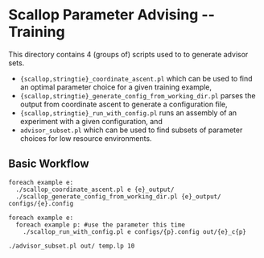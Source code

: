 # Scallop Parameter Advising -- Training

This directory contains 4 (groups of) scripts used to to generate advisor sets.
* `{scallop,stringtie}_coordinate_ascent.pl` which can be used to find an optimal parameter choice for a given training example,
* `{scallop,stringtie}_generate_config_from_working_dir.pl` parses the output from coordinate ascent to generate a configuration file,
* `{scallop,stringtie}_run_with_config.pl` runs an assembly of an experiment with a given configuration, and
* `advisor_subset.pl` which can be used to find subsets of parameter choices for low resource environments.

## Basic Workflow

```
foreach example e:
  ./scallop_coordinate_ascent.pl e {e}_output/
  ./scallop_generate_config_from_working_dir.pl {e}_output/ configs/{e}.config

foreach example e:
  foreach example p: #use the parameter this time
    ./scallop_run_with_config.pl e configs/{p}.config out/{e}_c{p}

./advisor_subset.pl out/ temp.lp 10
```
